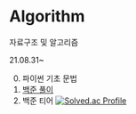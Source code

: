 # Algorithm
자료구조 및 알고리즘

21.08.31~

0. 파이썬 기초 문법
1. [백준 풀이](https://www.notion.so/junghosub/fa28a48574054e21a2aaff5ac5dd7f02?v=0ed8dceee6ed47db8654e9152d6d7a1a)
2. 백준 티어
[![Solved.ac Profile](http://mazassumnida.wtf/api/v2/generate_badge?boj=sunday073)](https://solved.ac/sunday073/)
